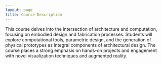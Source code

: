 ```yaml
---
layout: page
title: Course Description
---
```


This course delves into the intersection of architecture and computation, focusing on embodied design and fabrication processes. Students will explore computational tools, parametric design, and the generation of physical prototypes as integral components of architectural design. The course places a strong emphasis on hands-on projects and engagement with novel visualization techniques and augmented reality.
